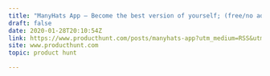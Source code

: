 ```yaml
---
title: "ManyHats App — Become the best version of yourself; (free/no ads/no signup)"
draft: false
date: 2020-01-28T20:10:54Z
link: https://www.producthunt.com/posts/manyhats-app?utm_medium=RSS&utm_source=hune
site: www.producthunt.com
topic: product hunt  

---
```

